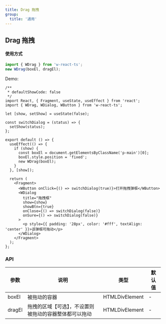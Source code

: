 ```yaml
---
title: Drag 拖拽
group:
  title: '通用'
---
```


## Drag 拖拽

#### 使用方式

```js
import { WDrag } from 'w-react-ts';
new WDrag(boxEl, dragEl);
```

Demo:

```tsx
/**
 * defaultShowCode: false
 */
import React, { Fragment, useState, useEffect } from 'react';
import { WDrag, WDialog, WButton } from 'w-react-ts';

let [show, setShow] = useState(false);

const switchDialog = (status) => {
  setShow(status);
};

export default () => {
  useEffect(() => {
    if (show) {
      const boxEl = document.getElementsByClassName('p-main')[0];
      boxEl.style.position = 'fixed';
      new WDrag(boxEl);
    }
  }, [show]);

  return (
    <Fragment>
      <WButton onClick={() => switchDialog(true)}>打开拖拽弹框</WButton>
      <WDialog
        title="拖拽框"
        show={show}
        showBtn={true}
        onClose={() => switchDialog(false)}
        onSure={() => switchDialog(false)}
      >
        <p style={{ padding: '28px', color: '#fff', textAlign: 'center' }}>该弹框可拖动</p>
      </WDialog>
    </Fragment>
  );
};
```

### API

| 参数   | 说明                                                   | 类型           | 默认值 |
| ------ | ------------------------------------------------------ | -------------- | ------ |
| boxEl  | 被拖动的容器                                           | HTMLDivElement | -      |
| dragEl | 拖拽的区域【可选】，不设置则被拖动的容器整体都可以拖动 | HTMLDivElement | -      |
